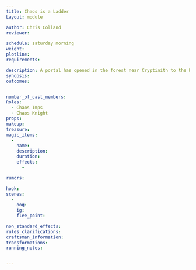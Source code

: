 ```yaml
---
title: Chaos is a Ladder
Layout: module

author: Chris Colland
reviewer: 

schedule: saturday morning
weight: 
plotline: 
requirements: 

description: A portal has opened in the forest near Cryptinith to the Plane of Chaos, Chaos Imps and Chaos Knight come forth and roam looking for Order to destroy as they sensed the presence of Nobility.
synopsis:   
outcomes: 


number_of_cast_members: 
Roles: 
  - Chaos Imps
  - Chaos Knight 
props: 
makeup: 
treasure: 
magic_items:
  - 
    name: 
    description:  
    duration: 
    effects: 
      - 

rumors: 

hook: 
scenes: 
  - 
    oog: 
    ig: 
    flee_point: 

non_standard_effects: 
rules_clarifications: 
craftsman_information: 
transformations: 
running_notes: 


---
```

